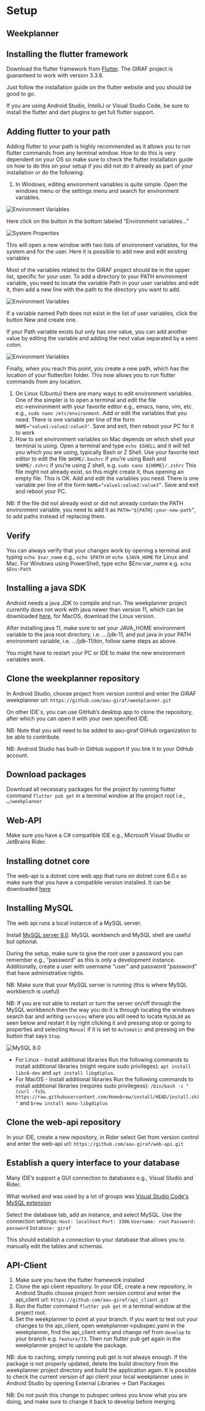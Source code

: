# Setup

## Weekplanner

## Installing the flutter framework

Download the flutter framework from [Flutter](https://flutter.dev/docs/get-started/install). The GIRAF 
project is guaranteed to work with version 3.3.8.

Just follow the installation guide on the flutter website and you should be good to go.

If you are using Android Studio, IntelliJ or Visual Studio Code, be sure to install the flutter and 
dart plugins to get full flutter support.

## Adding flutter to your path

Adding flutter to your path is highly recommended as it allows you to run flutter commands from 
any terminal window. How to do this is very dependent on your OS so make sure to check the 
flutter installation guide on how to do this on your setup if you did not do it already as part of 
your installation or do the following:

1. 
    In Windows, editing environment variables is quite simple. Open the windows menu or the 
settings menu and search for environment variables.

![Environment Variables](./images/EnvironmentVariablesWindows.png)

Here click on the button in the bottom labeled “Environment variables...”

![System Properties](./images/Environment2.png)

This will open a new window with two lists of environment variables, for the system and for the 
user. Here it is possible to add new and edit existing variables

Most of the variables related to the GIRAF project should be in the upper list, specific for your 
user.
To add a directory to your PATH environment variable, you need to locate the variable Path in 
your user variables and edit it, then add a new line with the path to the directory you want to add.

![Environment Variables](./images/Env3.png)

If a variable named Path does not exist in the list of user variables, click the button New and create one.

If your Path variable exists but only has one value, you can add another value by editing the 
variable and adding the next value separated by a semi colon.

![Environment Variables](./images/Env4.png)

Finally, when you reach this point, you create a new path, which has the location of your 
flutter/bin folder. This now allows you to run flutter commands from any location.

1. 
    On Linux (Ubuntu) there are many ways to edit environment variables. One of the simpler is to 
open a terminal and edit the file etc→environment with your favorite editor e.g., emacs, nano, 
vim, etc. e.g., `sudo nano /etc/environment`. Add or edit the variables that you need. There is one 
variable per line of the form `NAME="value1:value2:value3"`. Save and exit, then reboot your 
PC for it to work
1. 
    How to set environment variables on Mac depends on which shell your terminal is using. Open a 
terminal and type `echo $SHELL` and it will tell you which you are using, typically Bash or Z Shell. 
Use your favorite text editor to edit the file `$HOME/.bashrc` if you’re using Bash and 
`$HOME/.zshrc` if you’re using Z shell, e.g. `sudo nano ${HOME}/.zshrc` This file might not 
already exist, so this might create it, thus opening an empty file. This is OK. Add and edit the 
variables you need. There is one variable per line of the form `NAME="value1:value2:value3”`.
Save and exit and reboot your PC.

NB: If the file did not already exist or did not already contain the PATH environment variable, you 
need to add it as `PATH="${PATH}:your-new-path”`, to add paths instead of replacing them.

## Verify

You can always verify that your changes work by opening a terminal and typing `echo $var_name`
e.g., `echo $PATH` or `echo $JAVA_HOME` for Linux and Mac. For Windows using PowerShell, 
type echo $Env:var_name e.g. `echo $Env:Path`

## Installing a java SDK

Android needs a java JDK to compile and run. The weekplanner project currently does not work 
with java newer than version 11, which can be downloaded [here](https://jdk.java.net/java-se-ri/11), for MacOS, download the Linux version. 

After installing java 11, make sure to set your JAVA_HOME environment variable to the java 
root directory, i.e. .../jdk-11, and put java in your PATH environment variable, i.e. .../jdk-11/bin, follow same steps as above.

You might have to restart your PC or IDE to make the new environment variables work.

## Clone the weekplanner repository

In Android Studio, choose project from version control and enter the GIRAF weekplanner url: `https://github.com/aau-giraf/weekplanner.git`

On other IDE´s, you can use GitHub’s desktop app to clone the repository, after which you can 
open it with your own specified IDE.

NB: Note that you will need to be added to aau-giraf GitHub organization to be able to contribute.

NB: Android Studio has built-in GitHub support if you link it to your GitHub account.

## Download packages

Download all necessary packages for the project by running flutter command `flutter pub get` in 
a terminal window at the project root i.e., `…/weekplanner`

## Web-API

Make sure you have a C# compatible IDE e.g., Microsoft Visual Studio or JetBrains Rider.

## Installing dotnet core

The web-api is a dotnet core web app that runs on dotnet core 6.0.x so make sure that you have a 
compatible version installed. It can be downloaded [here](https://dotnet.microsoft.com/en-us/download/dotnet/6.0)

## Installing MySQL 

The web api runs a local instance of a MySQL server.

Install [MySQL server 8.0](https://dev.mysql.com/downloads/mysql/). MySQL workbench 
and MySQL shell are useful but optional. 

During the setup, make sure to give the root user a password you can remember e.g., ”password” 
as this is only a development instance. Additionally, create a user with username “user” and 
password ”password” that have administrative rights.

NB: Make sure that your MySQL server is running (this is where MySQL workbench is useful)

NB: If you are not able to restart or turn the server on/off through the MySQL workbench then the way you do it is through locating the windows search bar and writing `services` where you will need to locate `MySQL80` as seen below and restart it by right clicking it and pressing stop or going to properties and selecting `Manual` if it is set to `Automatic` and pressing on the button that says `Stop`.

![MySQL 8.0](./images/ServicesMySQL80.png)

- 
    For Linux - Install additional libraries
Run the following commands to install additional libraries (might require sudo privileges): `apt install libc6-dev` and `apt install libgdiplus`.
- 
    For MacOS - Install additional libraries
Run the following commands to install additional libraries (requires sudo privilegess): `/bin/bash -c "(curl -fsSL https://raw.githubusercontent.com/Homebrew/install/HEAD/install.sh)"` and `brew install mono-libgdiplus`

## Clone the web-api repository

In your IDE, create a new repository, in Rider select Get from version control and enter the web-api url: `https://github.com/aau-giraf/web-api.git`

## Establish a query interface to your database

Many IDE’s support a GUI connection to databases e.g., Visual Studio and Rider.

What worked and was used by a lot of groups was [Visual Studio Code's MySQL extension](https://marketplace.visualstudio.com/items?itemName=cweijan.vscode-mysql-client2)

Select the database tab, add an instance, and select MySQL. Use the connection settings:
`Host: localhost`
`Port: 3306`
`Username: root`
`Password: password`
`Database: giraf`

This should establish a connection to your database that allows you to manually edit the tables 
and schemas.

## API-Client

1. 
    Make sure you have the flutter framework installed
1.  
    Clone the api client repository. In your IDE, create a new repository, in Android Studio choose project from version control and 
enter the api_client url: `https://github.com/aau-giraf/api_client.git`
1. 
    Run the flutter command `flutter pub get` in a terminal window at the project root.
1. 
    Set the weekplanner to point at your branch. If you want to test out your changes to the api_client, open weekplanner→pubspec.yaml in the 
weekplanner, find the api_client entry and change ref from `develop` to your branch e.g. `feature/73`. 
Then run flutter pub get again in the weekplanner project to update the package. 

NB: due to caching, simply running pub get is not always enough. If the package is not properly 
updated, delete the build directory from the weekplanner project directory and build the 
application again. It is possible to check the current version of api client your local weekplanner 
uses in Android Studio by opening External Libraries → Dart Packages

NB: Do not push this change to pubspec unless you know what you are doing, and make sure to 
change it back to develop before merging.



